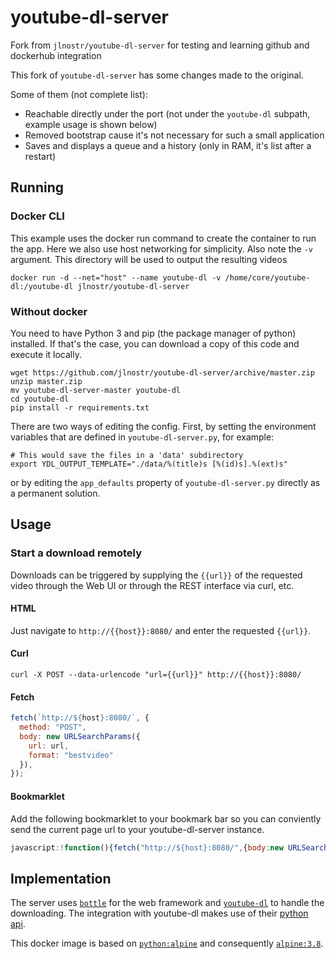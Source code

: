 # youtube-dl-server
Fork from `jlnostr/youtube-dl-server` for testing and learning github and dockerhub integration

This fork of `youtube-dl-server` has some changes made to the original.

Some of them (not complete list):

- Reachable directly under the port (not under the `youtube-dl` subpath, example usage is shown below)
- Removed bootstrap cause it's not necessary for such a small application
- Saves and displays a queue and a history (only in RAM, it's list after a restart)

## Running

### Docker CLI

This example uses the docker run command to create the container to run the app. Here we also use host networking for simplicity. Also note the `-v` argument. This directory will be used to output the resulting videos

```shell
docker run -d --net="host" --name youtube-dl -v /home/core/youtube-dl:/youtube-dl jlnostr/youtube-dl-server
```


### Without docker
You need to have Python 3 and pip (the package manager of python) installed. If that's the case, you can download a copy of this code and execute it locally.

```shell
wget https://github.com/jlnostr/youtube-dl-server/archive/master.zip
unzip master.zip
mv youtube-dl-server-master youtube-dl
cd youtube-dl
pip install -r requirements.txt
```

There are two ways of editing the config. First, by setting the environment variables that are defined in `youtube-dl-server.py`, for example:


```shell
# This would save the files in a 'data' subdirectory
export YDL_OUTPUT_TEMPLATE="./data/%(title)s [%(id)s].%(ext)s"
```

or by editing the `app_defaults` property of `youtube-dl-server.py` directly as a permanent solution.


## Usage

### Start a download remotely

Downloads can be triggered by supplying the `{{url}}` of the requested video through the Web UI or through the REST interface via curl, etc.

#### HTML

Just navigate to `http://{{host}}:8080/` and enter the requested `{{url}}`.

#### Curl

```shell
curl -X POST --data-urlencode "url={{url}}" http://{{host}}:8080/
```

#### Fetch

```javascript
fetch(`http://${host}:8080/`, {
  method: "POST",
  body: new URLSearchParams({
    url: url,
    format: "bestvideo"
  }),
});
```

#### Bookmarklet

Add the following bookmarklet to your bookmark bar so you can conviently send the current page url to your youtube-dl-server instance.

```javascript
javascript:!function(){fetch("http://${host}:8080/",{body:new URLSearchParams({url:window.location.href,format:"bestvideo"}),method:"POST"})}();
```

## Implementation

The server uses [`bottle`](https://github.com/bottlepy/bottle) for the web framework and [`youtube-dl`](https://github.com/rg3/youtube-dl) to handle the downloading. The integration with youtube-dl makes use of their [python api](https://github.com/rg3/youtube-dl#embedding-youtube-dl).

This docker image is based on [`python:alpine`](https://registry.hub.docker.com/_/python/) and consequently [`alpine:3.8`](https://hub.docker.com/_/alpine/).
